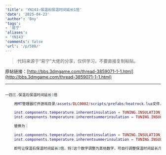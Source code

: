 ```yaml
---
'title': 'YN143-保温石保温时间延长1倍'
'date': '2025-04-23'
'author': 'Bny'
'tags':
- '易宁'
'aliases':
- 'YN143'
'comments': false
'url': '/p/588/'
---
```


> 代码来源于“易宁”大佬的分享，仅供学习，不要直接复制粘贴。

原帖链接：[http://bbs.3dmgame.com/thread-3859071-1-1.html](http://bbs.3dmgame.com/thread-3859071-1-1.html)

---

```lua  

一四三.保温石保温时间延长1倍

	用MT管理器打开游戏目录/assets/DLC0002/scripts/prefabs/heatrock.lua文件，将下列内容：

	inst.components.temperature.inherentinsulation = TUNING.INSULATION_MED
	inst.components.temperature.inherentsummerinsulation = TUNING.INSULATION_MED

	替换为：

	inst.components.temperature.inherentinsulation = TUNING.INSULATION_MED*2
	inst.components.temperature.inherentsummerinsulation = TUNING.INSULATION_MED*2

	即可让保温石保温时间延长1倍，将2这个数字调整为其他数字，可自行调整保温时间延长几倍

```  

